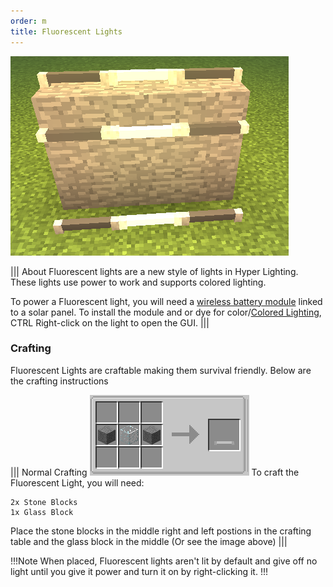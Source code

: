 ```yaml
---
order: m
title: Fluorescent Lights
---
```

![Fluorescent Lights](../../img/flores_lights.png)

||| About
Fluorescent lights are a new style of lights in Hyper Lighting. These lights use power to work and supports colored lighting.

To power a Fluorescent light, you will need a [wireless battery module](../items/wireless-battery.md) linked to a solar panel. To install the module and or dye for color/[Colored Lighting](../integrations.md), CTRL Right-click on the light to open the GUI.
|||

### Crafting
Fluorescent Lights are craftable making them survival friendly. Below are the crafting instructions

||| Normal Crafting
![Crafting Recipe](../../img/flores_craft.png)
To craft the Fluorescent Light, you will need:

    2x Stone Blocks
    1x Glass Block

Place the stone blocks in the middle right and left postions in  the crafting table and the glass block in the middle (Or see the image above)
|||

!!!Note
When placed, Fluorescent lights aren't lit by default and give off no light until you give it power and turn it on by right-clicking it.
!!!
